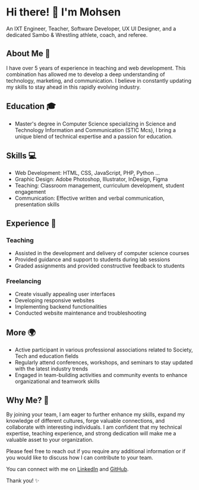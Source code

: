 # Hi there! 👋 I'm Mohsen 
An IXT Engineer, Teacher, Software Developer, UX UI Designer, and a dedicated Sambo & Wrestling athlete, coach, and referee. 
## About Me 🌟

I have over 5 years of experience in teaching and web development. This combination has allowed me to develop a deep understanding of technology, marketing, and communication. I believe in constantly updating my skills to stay ahead in this rapidly evolving industry.

## Education 🎓

- Master's degree in Computer Science specializing in Science and Technology Information and Communication (STIC Mcs), I bring a unique blend of technical expertise and a passion for education.


## Skills 💻

- Web Development: HTML, CSS, JavaScript, PHP, Python ...
- Graphic Design: Adobe Photoshop, Illustrator, InDesign, Figma
- Teaching: Classroom management, curriculum development, student engagement
- Communication: Effective written and verbal communication, presentation skills

## Experience 💼

### Teaching 

- Assisted in the development and delivery of computer science courses
- Provided guidance and support to students during lab sessions
- Graded assignments and provided constructive feedback to students

### Freelancing 

- Create visually appealing user interfaces
- Developing responsive websites
- Implementing backend functionalities
- Conducted website maintenance and troubleshooting

## More 🌍

- Active participant in various professional associations related to Society, Tech and education fields
- Regularly attend conferences, workshops, and seminars to stay updated with the latest industry trends
- Engaged in team-building activities and community events to enhance organizational and teamwork skills

## Why Me? 💪

By joining your team, I am eager to further enhance my skills, expand my knowledge of different cultures, forge valuable connections, and collaborate with interesting individuals. I am confident that my technical expertise, teaching experience, and strong dedication will make me a valuable asset to your organization.

Please feel free to reach out if you require any additional information or if you would like to discuss how I can contribute to your team.

You can connect with me on [LinkedIn](https://www.linkedin.com/in/khaldounmohsen) and [GitHub](https://github.com/mohsenuss91).

Thank you! ✨
